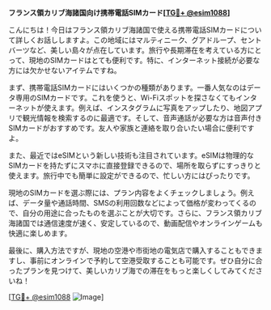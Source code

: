 **フランス領カリブ海諸国向け携帯電話SIMカード[[TG💪+ @esim1088](https://t.me/s/esim1088)]**

こんにちは！今日はフランス領カリブ海諸国で使える携帯電話SIMカードについて詳しくお話ししますよ。この地域にはマルティニーク、グアドループ、セントバーツなど、美しい島々が点在しています。旅行や長期滞在を考えている方にとって、現地のSIMカードはとても便利です。特に、インターネット接続が必要な方には欠かせないアイテムですね。

まず、携帯電話SIMカードにはいくつかの種類があります。一番人気なのはデータ専用のSIMカードです。これを使うと、Wi-Fiスポットを探さなくてもインターネットが使えます。例えば、インスタグラムに写真をアップしたり、地図アプリで観光情報を検索するのに最適です。そして、音声通話が必要な方は音声付きSIMカードがおすすめです。友人や家族と連絡を取り合いたい場合に便利ですよ。

また、最近ではeSIMという新しい技術も注目されています。eSIMは物理的なSIMカードを持たずにスマホに直接登録できるので、場所を取らずにすっきりと使えます。旅行中でも簡単に設定ができるので、忙しい方にはぴったりです。

現地のSIMカードを選ぶ際には、プラン内容をよくチェックしましょう。例えば、データ量や通話時間、SMSの利用回数などによって価格が変わってくるので、自分の用途に合ったものを選ぶことが大切です。さらに、フランス領カリブ海諸国では通信速度が速く、安定しているので、動画配信やオンラインゲームも快適に楽しめます。

最後に、購入方法ですが、現地の空港や市街地の電気店で購入することもできますし、事前にオンラインで予約して空港受取することも可能です。ぜひ自分に合ったプランを見つけて、美しいカリブ海での滞在をもっと楽しくしてみてくださいね！

[[TG💪+ @esim1088](https://t.me/s/esim1088) ![Image](https://i.postimg.cc/Y0z9fWf4/image.png)]